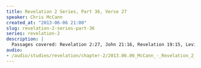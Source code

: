 ```yaml
--- 
title: Revelation 2 Series, Part 36, Verse 27
speaker: Chris McCann
created_at: "2013-06-06 21:00"
slug: revelation-2-series-part-36
series: revelation-2
description: |
  Passages covered: Revelation 2:27, John 21:16, Revelation 19:15, Leviticus 26:17-20, Deuteronomy 4:20, Ezekiel 4:1-3.
audio: 
- /audio/studies/revelation/chapter-2/2013.06.06_McCann_-_Revelation_2_Series_Part_36.yaml
---
```

